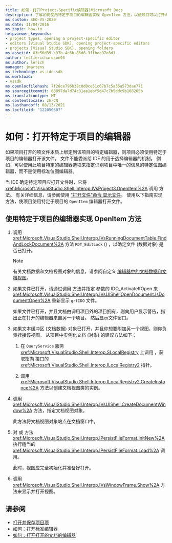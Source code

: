 ```yaml
---
title: 如何：打开Project-Specific编辑器|Microsoft Docs
description: 了解如何使用特定于项目的编辑器实现 OpenItem 方法，以便项目可以打开绑定到该项目的编辑器的文件。
ms.custom: SEO-VS-2020
ms.date: 11/04/2016
ms.topic: how-to
helpviewer_keywords:
- project types, opening a project-specific editor
- editors [Visual Studio SDK], opening project-specific editors
- projects [Visual Studio SDK], opening folders
ms.assetid: 83e56d39-c97b-4c6b-86d6-3ffbec97e8d1
author: leslierichardson95
ms.author: lerich
manager: jmartens
ms.technology: vs-ide-sdk
ms.workload:
- vssdk
ms.openlocfilehash: 7f28ce796b38c0d0ce51c67b7c5a36a573dae771
ms.sourcegitcommit: 68897da7d74c31ae1ebf5d47c7b5ddc9b108265b
ms.translationtype: MT
ms.contentlocale: zh-CN
ms.lasthandoff: 08/13/2021
ms.locfileid: "122050307"
---
```

# <a name="how-to-open-project-specific-editors"></a>如何：打开特定于项目的编辑器
如果项目打开的项文件本质上绑定到该项目的特定编辑器，则项目必须使用特定于项目的编辑器打开该文件。 文件不能委派给 IDE 的用于选择编辑器的机制。 例如，可以使用此项目特定的编辑器选项来指定识别项目中唯一的信息的特定位图编辑器，而不是使用标准位图编辑器。

 当 IDE 确定特定项目应打开文件时，它将 <xref:Microsoft.VisualStudio.Shell.Interop.IVsProject3.OpenItem%2A> 调用 方法。 有关详细信息，请参阅使用 ["打开文件"命令 显示文件](../extensibility/internals/displaying-files-by-using-the-open-file-command.md)。 使用以下指南实现 方法，使项目使用特定于项目的 `OpenItem` 编辑器打开文件。

## <a name="to-implement-the-openitem-method-with-a-project-specific-editor"></a>使用特定于项目的编辑器实现 OpenItem 方法

1. 调用 <xref:Microsoft.VisualStudio.Shell.Interop.IVsRunningDocumentTable.FindAndLockDocument%2A> 方法 `RDT_EditLock` () ，以确定文件 (数据对象) 是否已打开。

    > [!NOTE]
    > 有关文档数据和文档视图对象的信息，请参阅自定义 [编辑器中的文档数据和文档视图](../extensibility/document-data-and-document-view-in-custom-editors.md)。

2. 如果文件已打开，请通过调用 方法并指定 参数的 IDO_ActivateIfOpen 来 <xref:Microsoft.VisualStudio.Shell.Interop.IVsUIShellOpenDocument.IsDocumentOpen%2A> 重新显示 `grfIDO` 文件。

     如果文件已打开，并且文档由调用项目外的项目拥有，则向用户显示警告，指出正在打开的编辑器来自另一个项目。 然后显示文件窗口。

3. 如果文本缓冲区 (文档数据) 对象已打开，并且你想要附加另一个视图，则你负责挂接该视图。 从项目中实例化文档 (对象) 的建议方法如下：

    1. 在 `QueryService` 服务 <xref:Microsoft.VisualStudio.Shell.Interop.SLocalRegistry> 上调用 ，获取指向 接口的 <xref:Microsoft.VisualStudio.Shell.Interop.ILocalRegistry2> 指针。

    2. 调用 <xref:Microsoft.VisualStudio.Shell.Interop.ILocalRegistry2.CreateInstance%2A> 方法以创建文档视图类的实例。

4. 调用 <xref:Microsoft.VisualStudio.Shell.Interop.IVsUIShell.CreateDocumentWindow%2A> 方法，指定文档视图对象。

     此方法将文档视图对象站点在文档窗口中。

5. 对 或 方法 <xref:Microsoft.VisualStudio.Shell.Interop.IPersistFileFormat.InitNew%2A> 执行适当的 <xref:Microsoft.VisualStudio.Shell.Interop.IPersistFileFormat.Load%2A> 调用。

     此时，视图应完全初始化并准备好打开。

6. 调用 <xref:Microsoft.VisualStudio.Shell.Interop.IVsWindowFrame.Show%2A> 方法来显示并打开视图。

## <a name="see-also"></a>请参阅
- [打开并保存项目项](../extensibility/internals/opening-and-saving-project-items.md)
- [如何：打开标准编辑器](../extensibility/how-to-open-standard-editors.md)
- [如何：打开打开的文档的编辑器](../extensibility/how-to-open-editors-for-open-documents.md)
